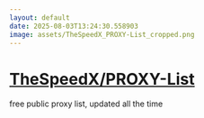 ```yaml
---
layout: default
date: 2025-08-03T13:24:30.558903
image: assets/TheSpeedX_PROXY-List_cropped.png
---
```


# [TheSpeedX/PROXY-List](https://github.com/TheSpeedX/PROXY-List)

free public proxy list, updated all the time
